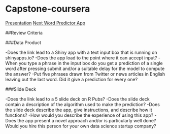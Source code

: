 # Capstone-coursera

[Presentation](https://rpubs.com/eespa11/802476)
[Next Word Predictor App](https://plutus.shinyapps.io/PredictionApp/)

##Review Criteria

###Data Product

-Does the link lead to a Shiny app with a text input box that is running on shinyapps.io?
-Does the app load to the point where it can accept input?
-When you type a phrase in the input box do you get a prediction of a single word after pressing submit and/or a suitable delay for the model to compute the answer?
-Put five phrases drawn from Twitter or news articles in English leaving out the last word. Did it give a prediction for every one?

###Slide Deck

-Does the link lead to a 5 slide deck on R Pubs?
-Does the slide deck contain a description of the algorithm used to make the prediction?
-Does the slide deck describe the app, give instructions, and describe how it functions?
-How would you describe the experience of using this app?
-Does the app present a novel approach and/or is particularly well done?
Would you hire this person for your own data science startup company?
